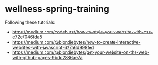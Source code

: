 # wellness-spring-training

Following these tutorials:
- https://medium.com/codeburst/how-to-style-your-website-with-css-e72e7046fda5
- https://medium.com/@blondiebytes/how-to-create-interactive-websites-with-javascript-627a6d998fed
- https://medium.com/@blondiebytes/get-your-website-on-the-web-with-github-pages-9bdc2886ae7a